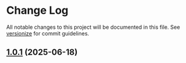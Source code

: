 # Change Log

All notable changes to this project will be documented in this file. See [versionize](https://github.com/versionize/versionize) for commit guidelines.

<a name="1.0.1"></a>
## [1.0.1](https://www.github.com/jeffu231/AmateurRadioServices/releases/tag/v1.0.1) (2025-06-18)


